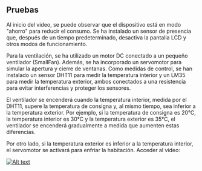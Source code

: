 ## Pruebas

Al inicio del video, se puede observar que el dispositivo está en modo "ahorro" para reducir el consumo. Se ha instalado un sensor de presencia que, después de un tiempo predeterminado, desactiva la pantalla LCD y otros modos de funcionamiento.

Para la ventilación, se ha utilizado un motor DC conectado a un pequeño ventilador (SmallFan). Además, se ha incorporado un servomotor para simular la apertura y cierre de ventanas. Como medidas de control, se han instalado un sensor DHT11 para medir la temperatura interior y un LM35 para medir la temperatura exterior, ambos conectados a una resistencia para evitar interferencias y proteger los sensores.

El ventilador se encenderá cuando la temperatura interior, medida por el DHT11, supere la temperatura de consigna y, al mismo tiempo, sea inferior a la temperatura exterior. Por ejemplo, si la temperatura de consigna es 20°C, la temperatura interior es 30°C y la temperatura exterior es 35°C, el ventilador se encenderá gradualmente a medida que aumenten estas diferencias.

Por otro lado, si la temperatura exterior es inferior a la temperatura interior, el servomotor se activará para enfriar la habitación.
Acceder al video:

[![Alt text](https://img.youtube.com/vi/aHB0db8aCqI/0.jpg)](https://www.youtube.com/watch?v=aHB0db8aCqI)
